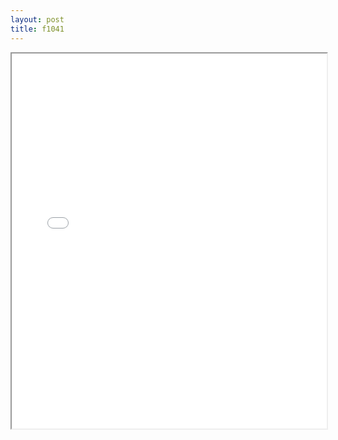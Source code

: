```yaml
---
layout: post
title: f1041
---
```


<div class="pdf-container">
<iframe src="/ea/assets/pdfs/misc/f1041.pdf" height="600" width="100%" allowFullScreen="true"></iframe>
</div>


